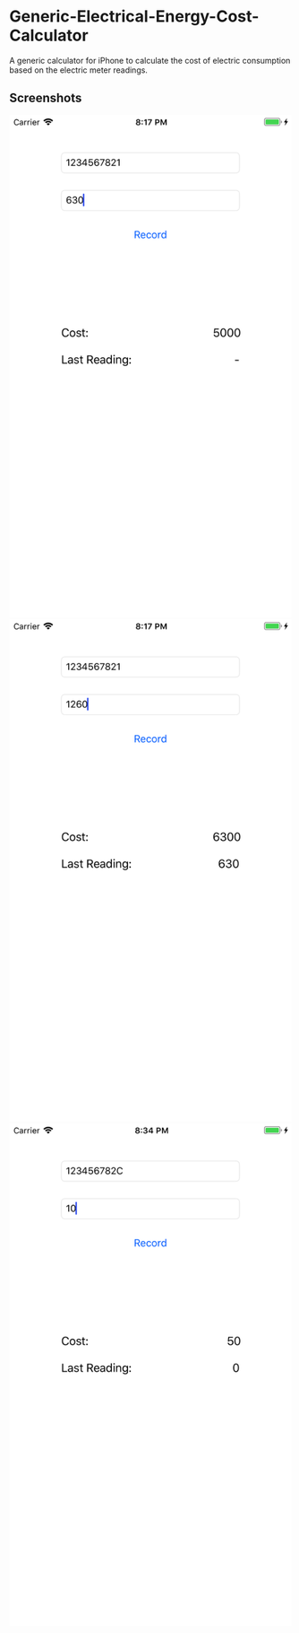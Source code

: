 # Generic-Electrical-Energy-Cost-Calculator
A generic calculator for iPhone to calculate the cost of electric consumption based on the electric meter readings.

## Screenshots

![](https://raw.githubusercontent.com/shoaibahmedqureshi/Generic-Electrical-Energy-Cost-Calculator/master/Simulator%20Screen%20Shot%20-%20iPhone%208%20Plus%20-%202019-02-23%20at%2020.17.00.png)
![](https://raw.githubusercontent.com/shoaibahmedqureshi/Generic-Electrical-Energy-Cost-Calculator/master/Simulator%20Screen%20Shot%20-%20iPhone%208%20Plus%20-%202019-02-23%20at%2020.17.31.png)
![](https://raw.githubusercontent.com/shoaibahmedqureshi/Generic-Electrical-Energy-Cost-Calculator/master/Simulator%20Screen%20Shot%20-%20iPhone%208%20Plus%20-%202019-02-23%20at%2020.34.05.png)




